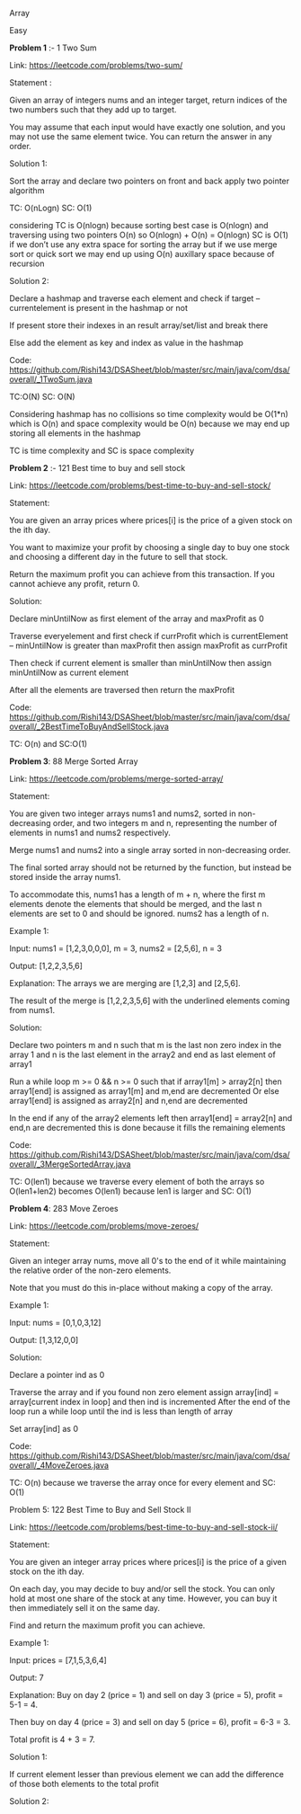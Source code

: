 Array 

Easy 

**Problem 1** :- 1 Two Sum 

Link: https://leetcode.com/problems/two-sum/ 

Statement : 

Given an array of integers nums and an integer target, return indices of the two numbers such that they add up to target.

You may assume that each input would have exactly one solution, and you may not use the same element twice.
You can return the answer in any order.

Solution 1: 

Sort the array and declare two pointers on front and back apply two pointer algorithm 

TC: O(nLogn) SC: O(1) 

considering TC is O(nlogn) because sorting best case is O(nlogn) and traversing using two pointers O(n) so O(nlogn) + O(n) = O(nlogn) SC is O(1) if we don’t use any extra space for sorting the array but if we use merge sort or quick sort we may end up using O(n) auxillary space because of recursion

Solution 2:

Declare a hashmap and traverse each element and check if target – currentelement is present in the hashmap or not

If present store their indexes in an result array/set/list and break there

Else add the element as key and index as value in the hashmap 

Code: https://github.com/Rishi143/DSASheet/blob/master/src/main/java/com/dsa/overall/_1TwoSum.java

TC:O(N) SC: O(N) 

Considering hashmap has no collisions so time complexity would be O(1*n) which is O(n) and space complexity would be O(n) because we may end up storing all elements in the hashmap

TC is time complexity and SC is space complexity

**Problem 2** :- 121 Best time to buy and sell stock

Link: https://leetcode.com/problems/best-time-to-buy-and-sell-stock/

Statement: 

You are given an array prices where prices[i] is the price of a given stock on the ith day.

You want to maximize your profit by choosing a single day to buy one stock and choosing a different day in the future to sell that stock.

Return the maximum profit you can achieve from this transaction. If you cannot achieve any profit, return 0.

Solution:

Declare minUntilNow as first element of the array and maxProfit as 0

Traverse everyelement and first check if currProfit which is currentElement – minUntilNow is greater than maxProfit then assign maxProfit as currProfit

Then check if current element is smaller than minUntilNow then assign minUntilNow as current element

After all the elements are traversed then return the maxProfit 

Code: https://github.com/Rishi143/DSASheet/blob/master/src/main/java/com/dsa/overall/_2BestTimeToBuyAndSellStock.java

TC: O(n) and SC:O(1)

**Problem 3**: 88 Merge Sorted Array

Link: https://leetcode.com/problems/merge-sorted-array/

Statement:

You are given two integer arrays nums1 and nums2, sorted in non-decreasing order, and two integers m and n, representing the number of elements in nums1 and nums2 respectively.

Merge nums1 and nums2 into a single array sorted in non-decreasing order.

The final sorted array should not be returned by the function, but instead be stored inside the array nums1. 

To accommodate this, nums1 has a length of m + n, where the first m elements denote the elements that should be merged, and the last n elements are set to 0 and should be ignored. nums2 has a length of n.
 
Example 1:

Input: nums1 = [1,2,3,0,0,0], m = 3, nums2 = [2,5,6], n = 3

Output: [1,2,2,3,5,6]

Explanation: The arrays we are merging are [1,2,3] and [2,5,6].

The result of the merge is [1,2,2,3,5,6] with the underlined elements coming from nums1.

Solution:

Declare two pointers m and n such that m is the last non zero index in the array 1 and n is the last element in the array2 and end as last element of array1

Run a while loop m >= 0 && n >= 0 such that if array1[m] > array2[n] then array1[end] is assigned as array1[m] and m,end are decremented Or else array1[end] is assigned as array2[n] and n,end are decremented

In the end if any of the array2 elements left then array1[end] = array2[n] and end,n are decremented this is done because it fills the remaining elements

Code: https://github.com/Rishi143/DSASheet/blob/master/src/main/java/com/dsa/overall/_3MergeSortedArray.java

TC: O(len1) because we traverse every element of both the arrays so O(len1+len2) becomes O(len1) because len1 is larger and SC: O(1)

**Problem 4**: 283 Move Zeroes

Link: https://leetcode.com/problems/move-zeroes/

Statement:

Given an integer array nums, move all 0's to the end of it while maintaining the relative order of the non-zero elements.

Note that you must do this in-place without making a copy of the array.

Example 1:

Input: nums = [0,1,0,3,12]

Output: [1,3,12,0,0]

Solution:

Declare a pointer ind as 0

Traverse the array and if you found non zero element assign array[ind] = array[current index in loop] and then ind is incremented
After the end of the loop run a while loop until the ind is less than length of array

Set array[ind] as 0

Code: https://github.com/Rishi143/DSASheet/blob/master/src/main/java/com/dsa/overall/_4MoveZeroes.java

TC: O(n) because we traverse the array once for every element and SC: O(1)

Problem 5: 122 Best Time to Buy and Sell Stock II

Link: https://leetcode.com/problems/best-time-to-buy-and-sell-stock-ii/

Statement: 

You are given an integer array prices where prices[i] is the price of a given stock on the ith day.

On each day, you may decide to buy and/or sell the stock. You can only hold at most one share of the stock at any time. However, you can buy it then immediately sell it on the same day.

Find and return the maximum profit you can achieve.
 
Example 1:

Input: prices = [7,1,5,3,6,4]

Output: 7

Explanation: Buy on day 2 (price = 1) and sell on day 3 (price = 5), profit = 5-1 = 4.

Then buy on day 4 (price = 3) and sell on day 5 (price = 6), profit = 6-3 = 3.

Total profit is 4 + 3 = 7.

Solution 1:

If current element lesser than previous element we can add the difference of those both elements to the total profit

Solution 2:


